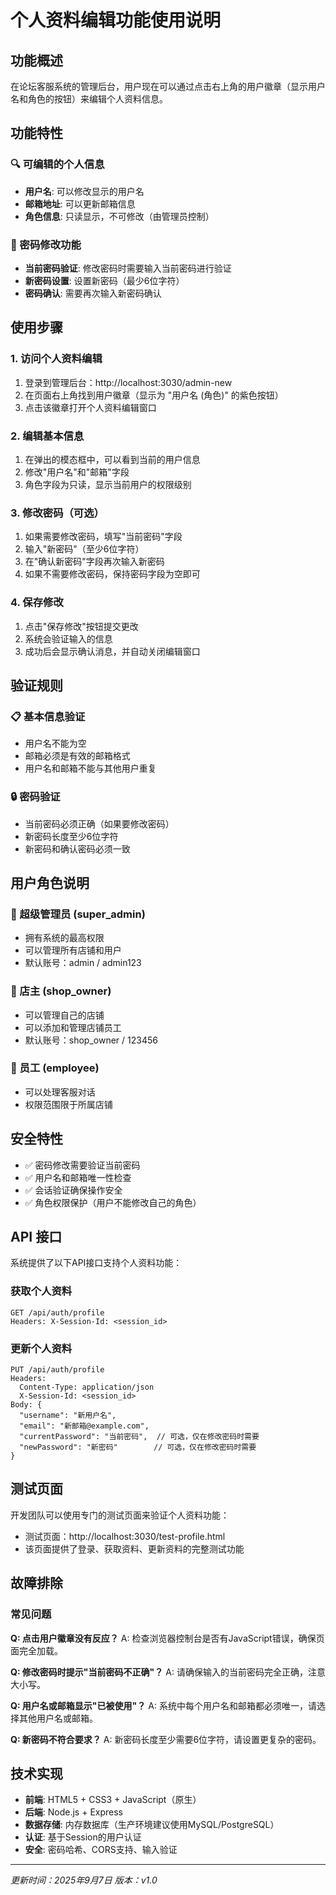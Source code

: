 # 个人资料编辑功能使用说明

## 功能概述

在论坛客服系统的管理后台，用户现在可以通过点击右上角的用户徽章（显示用户名和角色的按钮）来编辑个人资料信息。

## 功能特性

### 🔍 可编辑的个人信息
- **用户名**: 可以修改显示的用户名
- **邮箱地址**: 可以更新邮箱信息
- **角色信息**: 只读显示，不可修改（由管理员控制）

### 🔐 密码修改功能
- **当前密码验证**: 修改密码时需要输入当前密码进行验证
- **新密码设置**: 设置新密码（最少6位字符）
- **密码确认**: 需要再次输入新密码确认

## 使用步骤

### 1. 访问个人资料编辑
1. 登录到管理后台：http://localhost:3030/admin-new
2. 在页面右上角找到用户徽章（显示为 "用户名 (角色)" 的紫色按钮）
3. 点击该徽章打开个人资料编辑窗口

### 2. 编辑基本信息
1. 在弹出的模态框中，可以看到当前的用户信息
2. 修改"用户名"和"邮箱"字段
3. 角色字段为只读，显示当前用户的权限级别

### 3. 修改密码（可选）
1. 如果需要修改密码，填写"当前密码"字段
2. 输入"新密码"（至少6位字符）
3. 在"确认新密码"字段再次输入新密码
4. 如果不需要修改密码，保持密码字段为空即可

### 4. 保存修改
1. 点击"保存修改"按钮提交更改
2. 系统会验证输入的信息
3. 成功后会显示确认消息，并自动关闭编辑窗口

## 验证规则

### 📋 基本信息验证
- 用户名不能为空
- 邮箱必须是有效的邮箱格式
- 用户名和邮箱不能与其他用户重复

### 🔒 密码验证
- 当前密码必须正确（如果要修改密码）
- 新密码长度至少6位字符
- 新密码和确认密码必须一致

## 用户角色说明

### 👑 超级管理员 (super_admin)
- 拥有系统的最高权限
- 可以管理所有店铺和用户
- 默认账号：admin / admin123

### 🏪 店主 (shop_owner)
- 可以管理自己的店铺
- 可以添加和管理店铺员工
- 默认账号：shop_owner / 123456

### 👤 员工 (employee)
- 可以处理客服对话
- 权限范围限于所属店铺

## 安全特性

- ✅ 密码修改需要验证当前密码
- ✅ 用户名和邮箱唯一性检查
- ✅ 会话验证确保操作安全
- ✅ 角色权限保护（用户不能修改自己的角色）

## API 接口

系统提供了以下API接口支持个人资料功能：

### 获取个人资料
```
GET /api/auth/profile
Headers: X-Session-Id: <session_id>
```

### 更新个人资料
```
PUT /api/auth/profile
Headers: 
  Content-Type: application/json
  X-Session-Id: <session_id>
Body: {
  "username": "新用户名",
  "email": "新邮箱@example.com",
  "currentPassword": "当前密码",  // 可选，仅在修改密码时需要
  "newPassword": "新密码"        // 可选，仅在修改密码时需要
}
```

## 测试页面

开发团队可以使用专门的测试页面来验证个人资料功能：
- 测试页面：http://localhost:3030/test-profile.html
- 该页面提供了登录、获取资料、更新资料的完整测试功能

## 故障排除

### 常见问题

**Q: 点击用户徽章没有反应？**
A: 检查浏览器控制台是否有JavaScript错误，确保页面完全加载。

**Q: 修改密码时提示"当前密码不正确"？**
A: 请确保输入的当前密码完全正确，注意大小写。

**Q: 用户名或邮箱显示"已被使用"？**
A: 系统中每个用户名和邮箱都必须唯一，请选择其他用户名或邮箱。

**Q: 新密码不符合要求？**
A: 新密码长度至少需要6位字符，请设置更复杂的密码。

## 技术实现

- **前端**: HTML5 + CSS3 + JavaScript（原生）
- **后端**: Node.js + Express
- **数据存储**: 内存数据库（生产环境建议使用MySQL/PostgreSQL）
- **认证**: 基于Session的用户认证
- **安全**: 密码哈希、CORS支持、输入验证

---

*更新时间：2025年9月7日*
*版本：v1.0*

